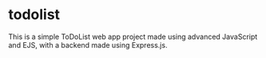 # todolist
This is a simple ToDoList web app project made using advanced JavaScript and EJS, with a backend made using Express.js.
